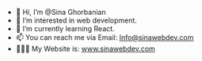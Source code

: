 - 👋 Hi, I’m @Sina Ghorbanian
- 👀 I’m interested in web development.
- 🌱 I’m currently learning React.
- 📫 You can reach me via Email: Info@sinawebdev.com
- 👨🏻‍💻 My Website is: www.sinawebdev.com

<!---
Sinaghorbanian/Sinaghorbanian is a ✨ special ✨ repository because its `README.md` (this file) appears on your GitHub profile.
You can click the Preview link to take a look at your changes.
--->

